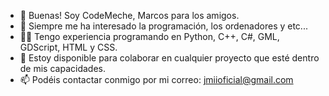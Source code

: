 - 👋 Buenas! Soy CodeMeche, Marcos para los amigos.
- 👀 Siempre me ha interesado la programación, los ordenadores y etc...
- 👨‍💻 Tengo experiencia programando en Python, C++, C#, GML, GDScript, HTML y CSS.
- 💞️ Estoy disponible para colaborar en cualquier proyecto que esté dentro de mis capacidades.
- 📫 Podéis contactar conmigo por mi correo: jmiioficial@gmail.com

<!---
MarCom09/MarCom09 is a ✨ special ✨ repository because its `README.md` (this file) appears on your GitHub profile.
You can click the Preview link to take a look at your changes.
--->
